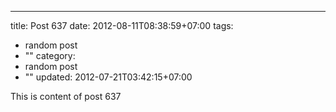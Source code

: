 ---
title: Post 637
date: 2012-08-11T08:38:59+07:00
tags:
  - random post
  - ""
category:
  - random post
  - ""
updated: 2012-07-21T03:42:15+07:00

This is content of post 637